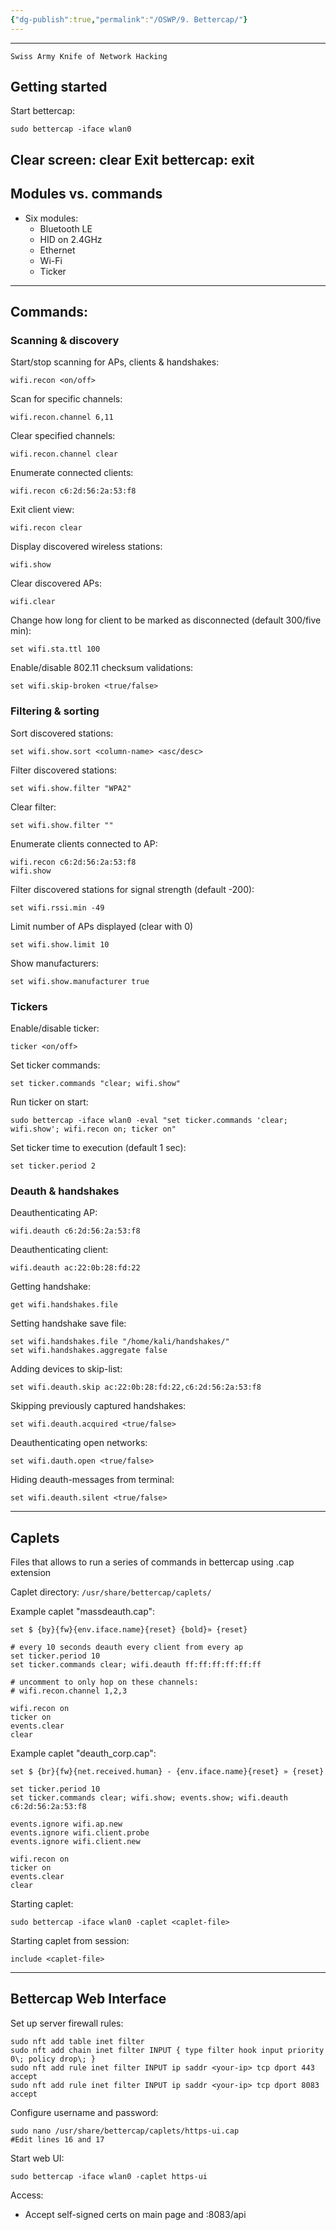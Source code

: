 ```yaml
---
{"dg-publish":true,"permalink":"/OSWP/9. Bettercap/"}
---
```


----------------------
	Swiss Army Knife of Network Hacking

## Getting started
Start bettercap:
```
sudo bettercap -iface wlan0
```
Clear screen:
	clear
Exit bettercap:
	exit
--------------
## Modules vs. commands
- Six modules:
	- Bluetooth LE
	- HID on 2.4GHz
	- Ethernet
	- Wi-Fi
	- Ticker
-------------
## Commands:
### Scanning & discovery
Start/stop scanning for APs, clients & handshakes:
```
wifi.recon <on/off>
```
Scan for specific channels:
```
wifi.recon.channel 6,11
```
Clear specified channels:
```
wifi.recon.channel clear
```
Enumerate connected clients:
```
wifi.recon c6:2d:56:2a:53:f8
```
Exit client view:
```
wifi.recon clear
```
Display discovered wireless stations:
```
wifi.show
```
Clear discovered APs:
```
wifi.clear
```
Change how long for client to be marked as disconnected (default 300/five min):
```
set wifi.sta.ttl 100
```
Enable/disable 802.11 checksum validations:
```
set wifi.skip-broken <true/false>
```
### Filtering & sorting
Sort discovered stations:
```
set wifi.show.sort <column-name> <asc/desc>
```
Filter discovered stations:
```
set wifi.show.filter "WPA2"
```
Clear filter:
```
set wifi.show.filter ""
```
Enumerate clients connected to AP:
```
wifi.recon c6:2d:56:2a:53:f8
wifi.show
```
Filter discovered stations for signal strength (default -200):
```
set wifi.rssi.min -49
```
Limit number of APs displayed (clear with 0)
```
set wifi.show.limit 10
```
Show manufacturers:
```
set wifi.show.manufacturer true
```
### Tickers
Enable/disable ticker:
```
ticker <on/off>
```
Set ticker commands:
```
set ticker.commands "clear; wifi.show"
```
Run ticker on start:
```
sudo bettercap -iface wlan0 -eval "set ticker.commands 'clear; wifi.show'; wifi.recon on; ticker on"
```
Set ticker time to execution (default 1 sec):
```
set ticker.period 2
```
### Deauth & handshakes
Deauthenticating AP:
```
wifi.deauth c6:2d:56:2a:53:f8
```
Deauthenticating client:
```
wifi.deauth ac:22:0b:28:fd:22
```
Getting handshake:
```
get wifi.handshakes.file
```
Setting handshake save file:
```
set wifi.handshakes.file "/home/kali/handshakes/"
set wifi.handshakes.aggregate false
```
Adding devices to skip-list:
```
set wifi.deauth.skip ac:22:0b:28:fd:22,c6:2d:56:2a:53:f8
```
Skipping previously captured handshakes:
```
set wifi.deauth.acquired <true/false>
```
Deauthenticating open networks:
```
set wifi.dauth.open <true/false>
```
Hiding deauth-messages from terminal:
```
set wifi.deauth.silent <true/false>
```

------------------

## Caplets
Files that allows to run a series of commands in bettercap using .cap extension

Caplet directory: 
 `/usr/share/bettercap/caplets/`

Example caplet "massdeauth.cap":
```
set $ {by}{fw}{env.iface.name}{reset} {bold}» {reset}

# every 10 seconds deauth every client from every ap
set ticker.period 10
set ticker.commands clear; wifi.deauth ff:ff:ff:ff:ff:ff

# uncomment to only hop on these channels:
# wifi.recon.channel 1,2,3

wifi.recon on
ticker on
events.clear
clear
```

Example caplet "deauth_corp.cap":
```
set $ {br}{fw}{net.received.human} - {env.iface.name}{reset} » {reset}

set ticker.period 10
set ticker.commands clear; wifi.show; events.show; wifi.deauth c6:2d:56:2a:53:f8

events.ignore wifi.ap.new
events.ignore wifi.client.probe
events.ignore wifi.client.new

wifi.recon on
ticker on
events.clear
clear
```

Starting caplet:
```
sudo bettercap -iface wlan0 -caplet <caplet-file>
```

Starting caplet from session:
```
include <caplet-file>
```

---------

## Bettercap Web Interface

Set up server firewall rules:
```
sudo nft add table inet filter
sudo nft add chain inet filter INPUT { type filter hook input priority 0\; policy drop\; }
sudo nft add rule inet filter INPUT ip saddr <your-ip> tcp dport 443 accept
sudo nft add rule inet filter INPUT ip saddr <your-ip> tcp dport 8083 accept
```

Configure username and password:
```
sudo nano /usr/share/bettercap/caplets/https-ui.cap
#Edit lines 16 and 17
```

Start web UI:
```
sudo bettercap -iface wlan0 -caplet https-ui
```

Access:
- Accept self-signed certs on main page and :8083/api